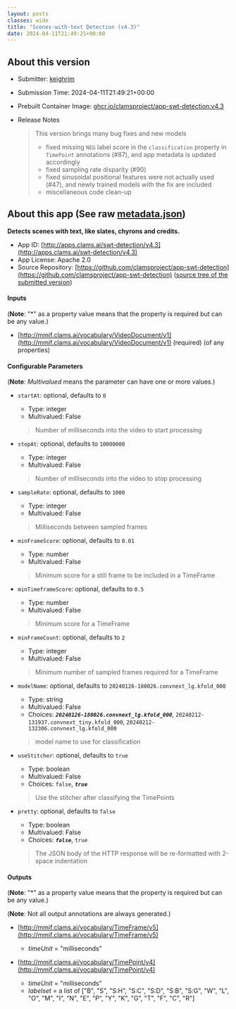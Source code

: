 ```yaml
---
layout: posts
classes: wide
title: "Scenes-with-text Detection (v4.3)"
date: 2024-04-11T21:49:21+00:00
---
```

## About this version

- Submitter: [keighrim](https://github.com/keighrim)
- Submission Time: 2024-04-11T21:49:21+00:00
- Prebuilt Container Image: [ghcr.io/clamsproject/app-swt-detection:v4.3](https://github.com/clamsproject/app-swt-detection/pkgs/container/app-swt-detection/v4.3)
- Release Notes

    > This version brings many bug fixes and new models  
    > - fixed missing `NEG`  label score in the `classification` property in `TimePoint` annotations (#87), and app metadata is updated accordingly  
    > - fixed sampling rate disparity (#90)  
    > - fixed sinusoidal positional features were not actually used (#47), and newly trained models with the fix are included  
    > - miscellaneous code clean-up

## About this app (See raw [metadata.json](metadata.json))

**Detects scenes with text, like slates, chyrons and credits.**

- App ID: [http://apps.clams.ai/swt-detection/v4.3](http://apps.clams.ai/swt-detection/v4.3)
- App License: Apache 2.0
- Source Repository: [https://github.com/clamsproject/app-swt-detection](https://github.com/clamsproject/app-swt-detection) ([source tree of the submitted version](https://github.com/clamsproject/app-swt-detection/tree/v4.3))


#### Inputs
(**Note**: "*" as a property value means that the property is required but can be any value.)

- [http://mmif.clams.ai/vocabulary/VideoDocument/v1](http://mmif.clams.ai/vocabulary/VideoDocument/v1) (required)
(of any properties)



#### Configurable Parameters
(**Note**: _Multivalued_ means the parameter can have one or more values.)

- `startAt`: optional, defaults to `0`

    - Type: integer
    - Multivalued: False


    > Number of milliseconds into the video to start processing
- `stopAt`: optional, defaults to `10000000`

    - Type: integer
    - Multivalued: False


    > Number of milliseconds into the video to stop processing
- `sampleRate`: optional, defaults to `1000`

    - Type: integer
    - Multivalued: False


    > Milliseconds between sampled frames
- `minFrameScore`: optional, defaults to `0.01`

    - Type: number
    - Multivalued: False


    > Minimum score for a still frame to be included in a TimeFrame
- `minTimeframeScore`: optional, defaults to `0.5`

    - Type: number
    - Multivalued: False


    > Minimum score for a TimeFrame
- `minFrameCount`: optional, defaults to `2`

    - Type: integer
    - Multivalued: False


    > Minimum number of sampled frames required for a TimeFrame
- `modelName`: optional, defaults to `20240126-180026.convnext_lg.kfold_000`

    - Type: string
    - Multivalued: False
    - Choices: **_`20240126-180026.convnext_lg.kfold_000`_**, `20240212-131937.convnext_tiny.kfold_000`, `20240212-132306.convnext_lg.kfold_000`


    > model name to use for classification
- `useStitcher`: optional, defaults to `true`

    - Type: boolean
    - Multivalued: False
    - Choices: `false`, **_`true`_**


    > Use the stitcher after classifying the TimePoints
- `pretty`: optional, defaults to `false`

    - Type: boolean
    - Multivalued: False
    - Choices: **_`false`_**, `true`


    > The JSON body of the HTTP response will be re-formatted with 2-space indentation


#### Outputs
(**Note**: "*" as a property value means that the property is required but can be any value.)

(**Note**: Not all output annotations are always generated.)

- [http://mmif.clams.ai/vocabulary/TimeFrame/v5](http://mmif.clams.ai/vocabulary/TimeFrame/v5)
    - _timeUnit_ = "milliseconds"

- [http://mmif.clams.ai/vocabulary/TimePoint/v4](http://mmif.clams.ai/vocabulary/TimePoint/v4)
    - _timeUnit_ = "milliseconds"
    - _labelset_ = a list of ["B", "S", "S:H", "S:C", "S:D", "S:B", "S:G", "W", "L", "O", "M", "I", "N", "E", "P", "Y", "K", "G", "T", "F", "C", "R"]

